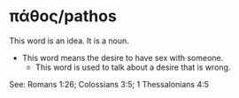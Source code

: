 # πάθος/pathos
This word is an idea. It is a noun.

* This word means the desire to have sex with someone.
    * This word is used to talk about a desire that is wrong.

See: Romans 1:26; Colossians 3:5; 1 Thessalonians 4:5

